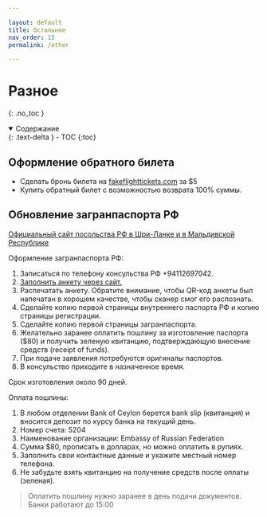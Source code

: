 ```yaml
---

layout: default
title: Остальное
nav_order: 15
permalink: /other

---
```


# Разное
{: .no_toc }

<details open markdown="block">
  <summary>
    Содержание
  </summary>
  {: .text-delta }
- TOC
{:toc}
</details>

## Оформление обратного билета

- Сделать бронь билета на [fakeflighttickets.com](https://www.fakeflighttickets.com/) за $5
- Купить обратный билет с возможностью возврата 100% суммы.

## Обновление загранпаспорта РФ

[Официальный сайт посольства РФ в Шри-Ланке и в Мальдивской Республике](https://sri-lanka.mid.ru/ru/)

Оформление загранпаспорта РФ:

1. Записаться по телефону консульства РФ +94112697042.
2. [Заполнить анкету через сайт.](https://zp.midpass.ru/)
3. Распечатать анкету. Обратите внимание, чтобы QR-код анкеты был напечатан в хорошем качестве, чтобы сканер смог его распознать.
4. Сделайте копию первой страницы внутреннего паспорта РФ и копию страницы регистрации.
5. Сделайте копию первой страницы загранпаспорта.
6. Желательно заранее оплатить пошлину за изготовление паспорта ($80) и получить зеленую квитанцию, подтверждающую внесение средств (receipt of funds).
7. При подаче заявления потребуются оригиналы паспортов.
8. В консульство приходите в назначенное время.

Срок изготовления около 90 дней.

Оплата пошлины:

1. В любом отделении Bank of Ceylon берется bank slip (квитанция) и вносится депозит по курсу банка на текущий день.
2. Номер счета: 5204
3. Наименование организации: Embassy of Russian Federation
4. Сумма $80, прописать в долларах, но можно оплатить в рупиях.
5. Заполнить свои контактные данные и укажите местный номер телефона.
6. Не забудьте взять квитанцию на получение средств после оплаты (зеленая).

> Оплатить пошлину нужно заранее в день подачи документов. Банки работают до 15:00
